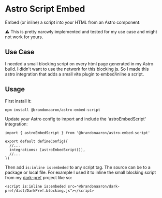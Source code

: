 # Astro Script Embed

Embed (or inline) a script into your HTML from an Astro component.

⚠️ This is pretty narowly implemented and tested for my use case and might not work for yours.

## Use Case

I needed a small blocking script on every html page generated in my Astro build. I didn't want to use the network for this blocking js. So I made this astro integration that adds a small vite plugin to embed/inline a script.

## Usage

First install it:

```
npm install @brandonaaron/astro-embed-script
```

Update your Astro config to import and include the 'astroEmbedScript' integration:

```
import { astroEmbedScript } from '@brandonaaron/astro-embed-script'

export default defineConfig({
  //...
  integrations: [astroEmbedScript()],
  //...
})
```

Then add `is:inline is:embeded` to any script tag. The source can be to a package or local file. For example I used it to inline the small blocking script from my [dark-pref](https://github.com/brandonaaron/dark-pref) project like so:

```
<script is:inline is:embeded src="@brandonaaron/dark-pref/dist/DarkPref.blocking.js"></script>
```
